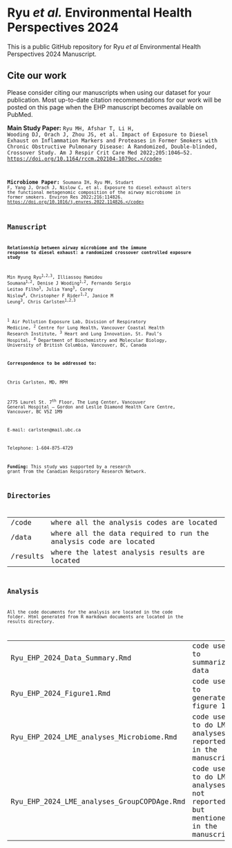 # Ryu <em>et al.</em> Environmental Health Perspectives 2024

This is a public GitHub repository for Ryu <em>et al</em> Environmental Health Perspectives 2024 Manuscript.

## Cite our work
Please consider citing our manuscripts when using our dataset for your publication. Most up-to-date citation recommendations for our work will be posted on this page when the EHP manuscript becomes available on PubMed.

<strong> Main Study Paper:</strong>
    <code>Ryu MH, Afshar T, Li H, Wooding DJ, Orach J, Zhou JS, et al. Impact of Exposure to Diesel Exhaust on Inflammation Markers and Proteases in Former Smokers with Chronic Obstructive Pulmonary Disease: A Randomized, Double-blinded, Crossover Study. Am J Respir Crit Care Med 2022;205:1046–52. https://doi.org/10.1164/rccm.202104-1079oc.</code>

<strong>Microbiome Paper:</strong>
    <code>Soumana IH, Ryu MH, Studart F, Yang J, Orach J, Nislow C, et al. Exposure to diesel exhaust alters the functional metagenomic composition of the airway microbiome in former smokers. Environ Res 2022;216:114826. https://doi.org/10.1016/j.envres.2022.114826.</code>
  

## Manuscript


**Relationship between airway microbiome and the immune response to diesel exhaust: a randomized crossover controlled exposure study**

Min Hyung Ryu<sup>1,2,3</sup>, Illiassou Hamidou Soumana<sup>1,2</sup>, Denise J Wooding<sup>1,2</sup>, Fernando Sergio Leitao Filho<sup>3</sup>, Julia Yang<sup>3</sup>, Corey Nislow<sup>4</sup>, Christopher F Rider<sup>1,2</sup>, Janice M Leung<sup>3</sup>, Chris Carlsten<sup>1,2,3</sup>

<sup>1</sup> Air Pollution Exposure Lab, Division of Respiratory Medicine, <sup>2</sup> Centre for Lung Health, Vancouver Coastal Health Research Institute, <sup>3</sup> Heart and Lung Innovation, St. Paul’s Hospital, <sup>4</sup> Department of Biochemistry and Molecular Biology, University of British Columbia, Vancouver, BC, Canada

**Correspondence to be addressed to:**\
\
Chris Carlsten, MD, MPH

2775 Laurel St. 7<sup>th</sup> Floor, The Lung Center, Vancouver General Hospital – Gordon and Leslie Diamond Health Care Centre, Vancouver, BC V5Z 1M9

E-mail: carlsten\@mail.ubc.ca

Telephone: 1-604-875-4729

**Funding:** This study was supported by a research grant from the Canadian Respiratory Research Network.

## Directories


|          |                                                                  |
|---------------|---------------------------------------------------------|
| /code    | where all the analysis codes are located                          |
| /data    | where all the data required to run the analysis code are located |
| /results | where the latest analysis results are located                    |

## Analysis

All the code documents for the analysis are located in the code folder. Html generated from R markdown documents are located in the results directory.


|                                            |                                                                           |
|---------------------------|---------------------------------------------|
| Ryu_EHP_2024_Data_Summary.Rmd              | code used to summarize data                                               |
| Ryu_EHP_2024_Figure1.Rmd                   | code used to generate figure 1                                            |
| Ryu_EHP_2024_LME_analyses_Microbiome.Rmd   | code used to do LME analyses reported in the manuscript                   |
| Ryu_EHP_2024_LME_analyses_GroupCOPDAge.Rmd | code used to do LME analyses not reported but mentioned in the manuscript |
